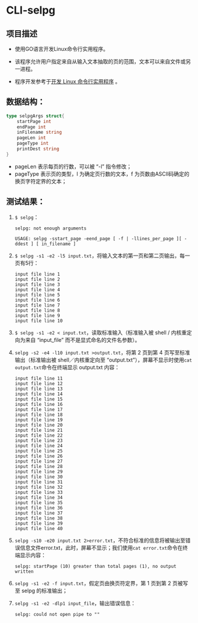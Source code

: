 # CLI-selpg

## 项目描述

+ 使用GO语言开发Linux命令行实用程序。
+ 该程序允许用户指定来自从输入文本抽取的页的范围，文本可以来自文件或另一进程。

+ 程序开发参考于[开发 Linux 命令行实用程序](https://www.ibm.com/developerworks/cn/linux/shell/clutil/index.html) 。

## 数据结构：

```go
type selpgArgs struct{
    startPage int
    endPage int
    inFilename string
    pageLen int
    pageType int
    printDest string
}
```

+ pageLen 表示每页的行数，可以被 “-l” 指令修改；
+ pageType 表示页的类型，l 为确定页行数的文本，f 为页数由ASCII码确定的换页字符定界的文本；

## 测试结果：

1. `$ selpg`：

   ```shell
   selpg: not enough arguments
   
   USAGE: selpg -sstart_page -eend_page [ -f | -llines_per_page ][ -ddest ] [ in_filename ]
   ```

2. `$ selpg -s1 -e2 -l5 input.txt`，将输入文本的第一页和第二页输出，每一页有5行：

   ```
   input file line 1
   input file line 2
   input file line 3
   input file line 4
   input file line 5
   input file line 6
   input file line 7
   input file line 8
   input file line 9
   input file line 10
   ```

3. `$ selpg -s1 -e2 < input.txt`，读取标准输入（标准输入被 shell / 内核重定向为来自 “input_file” 而不是显式命名的文件名参数）。

4. `selpg -s2 -e4 -l10 input.txt >output.txt`，将第 2 页到第 4 页写至标准输出（标准输出被 shell／内核重定向至 “output.txt”），屏幕不显示时使用`cat output.txt`命令在终端显示 output.txt 内容：

   ```
   input file line 11
   input file line 12
   input file line 13
   input file line 14
   input file line 15
   input file line 16
   input file line 17
   input file line 18
   input file line 19
   input file line 20
   input file line 21
   input file line 22
   input file line 23
   input file line 24
   input file line 25
   input file line 26
   input file line 27
   input file line 28
   input file line 29
   input file line 30
   input file line 31
   input file line 32
   input file line 33
   input file line 34
   input file line 35
   input file line 36
   input file line 37
   input file line 38
   input file line 39
   input file line 40
   ```

5. `selpg -s10 -e20 input.txt 2>error.txt`，不符合标准的信息将被输出至错误信息文件error.txt，此时，屏幕不显示；我们使用`cat error.txt`命令在终端显示内容：

   ```
   selpg: startPage (10) greater than total pages (1), no output written
   ```

6. `selpg -s1 -e2 -f input.txt`，假定页由换页符定界，第 1 页到第 2 页被写至 selpg 的标准输出；

7. `selpg -s1 -e2 -dlp1 input_file`，输出错误信息：

   ```
   selpg: could not open pipe to ""
   ```
